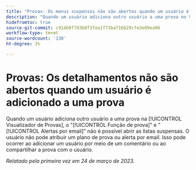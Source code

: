 ```yaml
---
title: "Provas: Os menus suspensos não são abertos quando um usuário é adicionado a uma prova"
description: "Quando um usuário adiciona outro usuário a uma prova no Visualizador de Verificação de Provas, os menus suspensos Prova de função e Alertas de email não podem ser abertos. O usuário não pode atribuir um plano de prova ou alerta por email. Isso pode ocorrer ao adicionar um usuário por meio de um comentário ou ao compartilhar a prova com o usuário."
hidefromtoc: true
source-git-commit: c914b0f7d3b0f3fea1f73baf16b29cfe3e09ea96
workflow-type: tm+mt
source-wordcount: '130'
ht-degree: 3%

---
```



# Provas: Os detalhamentos não são abertos quando um usuário é adicionado a uma prova

<!--This article is on WF and WFP TOCs-->

Quando um usuário adiciona outro usuário a uma prova na [!UICONTROL Visualizador de Provas], o &quot;[!UICONTROL Função de prova]&quot; e &quot;[!UICONTROL Alertas por email]&quot; não é possível abrir as listas suspensas. O usuário não pode atribuir um plano de prova ou alerta por email. Isso pode ocorrer ao adicionar um usuário por meio de um comentário ou ao compartilhar a prova com o usuário.

_Relatado pela primeira vez em 24 de março de 2023._

